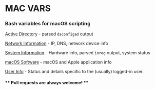 # MAC VARS

### Bash variables for macOS scripting

[Active Directory](https://github.com/geoffrepoli/mac-variables/blob/master/vars-active_directory.md) - parsed `dsconfigad` output

[Network Information](vars-apple-network.md) - IP, DNS, network device info

[System Information](vars-apple-system.md) - Hardware info, parsed `ioreg` output, system status 

[macOS Software](vars-apple-software.md) - macOS and Apple application info

[User Info](vars-apple-user.md) - Status and details specific to the (usually) logged-in user.

#### ** Pull requests are always welcome! **
